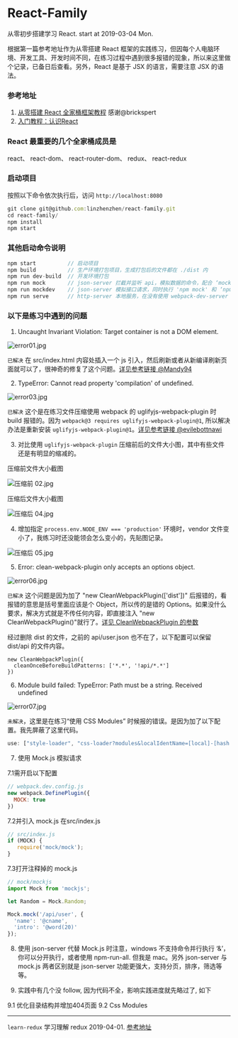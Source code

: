 # React-Family
从零初步搭建学习 React. start at 2019-03-04 Mon.

根据第一篇参考地址作为从零搭建 React 框架的实践练习，但因每个人电脑环境、开发工具、开发时间不同，在练习过程中遇到很多报错的现象，所以来这里做个记录，已备日后查看。另外，React 是基于 JSX 的语言，需要注意 JSX 的语法。

### 参考地址
1. [从零搭建 React 全家桶框架教程](https://github.com/brickspert/blog/issues/1#hot-module-replacement) 感谢@brickspert
2. [入门教程：认识React](https://zh-hans.reactjs.org/tutorial/tutorial.html)

### React 最重要的几个全家桶成员是

react、
react-dom、
react-router-dom、
redux、
react-redux

### 启动项目

按照以下命令依次执行后，访问 `http://localhost:8080`

```js
git clone git@github.com:linzhenzhen/react-family.git
cd react-family/
npm install
npm start
```

### 其他启动命令说明

```js
npm start          // 启动项目
npm build          // 生产环境打包项目，生成打包后的文件都在 ./dist 内
npm run dev-build  // 开发环境打包
npm run mock       // json-server 拦截并监听 api，模拟数据的命令，配合 ‘mockdev’ 使用
npm run mockdev    // json-server 模拟接口请求，同时执行 'npm mock' 和 ‘npm start’
npm run serve      // http-server 本地服务，在没有使用 webpack-dev-server 搭建前，可暂时使用 http-server 来快速搭建
```

### 以下是练习中遇到的问题

1. Uncaught Invariant Violation: Target container is not a DOM element.

![error01.jpg](./imgs/01.jpeg)

`已解决` 在 src/index.html 内容处插入一个 js 引入，然后刷新或者从新编译刷新页面就可以了，很神奇的修复了这个问题。[详见参考链接 @Mandy94](https://github.com/storybooks/storybook/issues/2615#issuecomment-405088812)

2. TypeError: Cannot read property 'compilation' of undefined.

![error03.jpg](./imgs/03.jpg)

`已解决` 这个是在练习文件压缩使用 webpack 的 uglifyjs-webpack-plugin 时 build 报错的。因为 `webpack@3 requires uglifyjs-webpack-plugin@1`, 所以解决办法是重新安装 `uglifyjs-webpack-plugin@1`。[详见参考链接 @evilebottnawi](https://github.com/webpack-contrib/uglifyjs-webpack-plugin/issues/360#issuecomment-423567387)

3. 对比使用 `uglifyjs-webpack-plugin` 压缩前后的文件大小图，其中有些文件还是有明显的缩减的。

压缩前文件大小截图

![压缩前 02.jpg](./imgs/02.jpg)

压缩后文件大小截图

![压缩后 04.jpg](./imgs/04.jpg)

4. 增加指定 `process.env.NODE_ENV === 'production'` 环境时，vendor 文件变小了，我练习时还没能领会怎么变小的，先贴图记录。

![压缩后 05.jpg](./imgs/05.jpg)

5. Error: clean-webpack-plugin only accepts an options object.

![error06.jpg](./imgs/06.jpg)

`已解决` 这个问题是因为加了 "new CleanWebpackPlugin(['dist'])" 后报错的，看报错的意思是括号里面应该是个 Object，所以传的是错的 Options。如果没什么要求，解决方式就是不传任何内容，即直接注入 "new CleanWebpackPlugin()"就行了。[详见 CleanWebpackPlugin 的参数](https://github.com/johnagan/clean-webpack-plugin#options-and-defaults-optional)

经过删除 dist 的文件，之前的 api/user.json 也不在了，以下配置可以保留 dist/api 的文件内容。

```
new CleanWebpackPlugin({
  cleanOnceBeforeBuildPatterns: ['*.*', '!api/*.*']
})
```

6. Module build failed: TypeError: Path must be a string. Received undefined

![error07.jpg](./imgs/07.jpg)

`未解决`，这里是在练习“使用 CSS Modules” 时候报的错误。是因为加了以下配置。我先屏蔽了这里代码。

```js
use: ["style-loader", "css-loader?modules&localIdentName=[local]-[hash:base64:5]", 'postcss-loader']
```

7. 使用 Mock.js 模拟请求

7.1需开启以下配置

```js
// webpack.dev.config.js
new webpack.DefinePlugin({
  MOCK: true
})
```

7.2并引入 mock.js 在src/index.js

```js
// src/index.js
if (MOCK) {
   require('mock/mock');
}
```
7.3打开注释掉的 mock.js

```js
// mock/mockjs
import Mock from 'mockjs';

let Random = Mock.Random;

Mock.mock('/api/user', {
  'name': '@cname',
  'intro': '@word(20)'
});
```

8. 使用 json-server 代替 Mock.js 时注意，windows 不支持命令并行执行 ‘&’，你可以分开执行，或者使用 npm-run-all. 但我是 mac。另外 json-server 与 mock.js 两者区别就是 json-server 功能更强大，支持分页，排序，筛选等等。

9. 实践中有几个没 follow, 因为代码不全，影响实践进度就先略过了, 如下

9.1 优化目录结构并增加404页面
9.2 Css Modules

---

`learn-redux` 学习理解 redux 2019-04-01. [参考地址](https://github.com/brickspert/blog/issues/22)